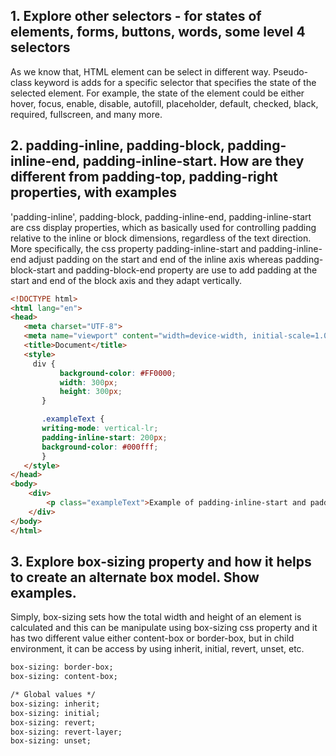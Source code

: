 ## 1. Explore other selectors - for states of elements, forms, buttons, words, some level 4 selectors

As we know that, HTML element can be select in different way. Pseudo-class keyword is adds for a specific selector that specifies the state of the selected element. For example, the state of the element could be either hover, focus, enable, disable, autofill, placeholder, default, checked, black, required, fullscreen, and many more.

## 2. padding-inline, padding-block, padding-inline-end, padding-inline-start. How are they different from padding-top, padding-right properties, with examples

'padding-inline', padding-block, padding-inline-end, padding-inline-start are css display properties, which as basically used for controlling padding relative to the inline or block dimensions, regardless of the text direction. More specifically, the css property padding-inline-start and padding-inline-end adjust padding on the start and end of the inline axis whereas padding-block-start and padding-block-end property are use to add padding at the start and end of the block axis and they adapt vertically.

```HTML
<!DOCTYPE html>
<html lang="en">
<head>
   <meta charset="UTF-8">
   <meta name="viewport" content="width=device-width, initial-scale=1.0">
   <title>Document</title>
   <style>
     div {
           background-color: #FF0000;
           width: 300px;
           height: 300px;
       }

       .exampleText {
       writing-mode: vertical-lr;
       padding-inline-start: 200px;
       background-color: #000fff;
       }
   </style>
</head>
<body>
    <div>
        <p class="exampleText">Example of padding-inline-start and padding-inline-end</p>
    </div>
</body>
</html>
```

## 3. Explore box-sizing property and how it helps to create an alternate box model. Show examples.

Simply, box-sizing sets how the total width and height of an element is calculated and this can be manipulate using box-sizing css property and it has two different value either content-box or border-box, but in child environment, it can be access by using inherit, initial, revert, unset, etc.

```HTML
box-sizing: border-box;
box-sizing: content-box;

/* Global values */
box-sizing: inherit;
box-sizing: initial;
box-sizing: revert;
box-sizing: revert-layer;
box-sizing: unset;
```
